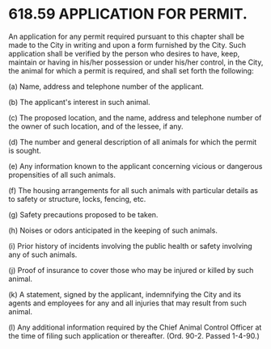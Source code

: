 618.59 APPLICATION FOR PERMIT.
==============================

An application for any permit required pursuant to this chapter shall be
made to the City in writing and upon a form furnished by the City. Such
application shall be verified by the person who desires to have, keep,
maintain or having in his/her possession or under his/her control, in
the City, the animal for which a permit is required, and shall set forth
the following:

​(a) Name, address and telephone number of the applicant.

​(b) The applicant's interest in such animal.

​(c) The proposed location, and the name, address and telephone number
of the owner of such location, and of the lessee, if any.

​(d) The number and general description of all animals for which the
permit is sought.

​(e) Any information known to the applicant concerning vicious or
dangerous propensities of all such animals.

​(f) The housing arrangements for all such animals with particular
details as to safety or structure, locks, fencing, etc.

​(g) Safety precautions proposed to be taken.

​(h) Noises or odors anticipated in the keeping of such animals.

​(i) Prior history of incidents involving the public health or safety
involving any of such animals.

​(j) Proof of insurance to cover those who may be injured or killed by
such animal.

​(k) A statement, signed by the applicant, indemnifying the City and its
agents and employees for any and all injuries that may result from such
animal.

​(l) Any additional information required by the Chief Animal Control
Officer at the time of filing such application or thereafter. (Ord.
90-2. Passed 1-4-90.)
